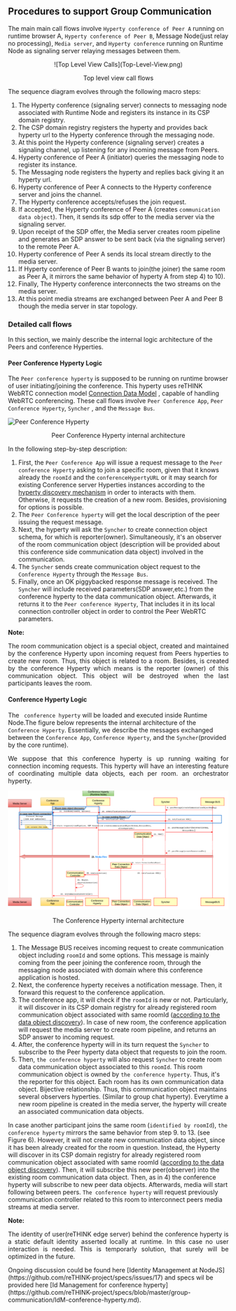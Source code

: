 ## Procedures to support Group Communication


The main main call flows involve `Hyperty conference of Peer A` running on runtime browser A, `Hyperty conference of Peer B`, Message Node(just relay no processing), `Media server`, and `Hyperty conference` running on Runtime Node as signaling server relaying messages between them.
 <p align="center">
![Top Level View Calls](Top-Level-View.png)
</p>
<p align="center">
  Top level view call flows
</p>

The sequence diagram evolves through the following macro steps:

1. The Hyperty conference (signaling server) connects to messaging node associated with Runtime Node and registers its instance in its CSP domain registry.
2. The CSP domain registry registers the hyperty and provides back hyperty url to the Hyperty conference through the messaging node.
3. At this point the Hyperty conference (signaling server) creates a signaling channel, up listening for any incoming message from Peers.
4. Hyperty conference of Peer A (initiator) queries the messaging node to register its instance.
5. The Messaging node registers the hyperty and replies back giving it an hyperty url.
6. Hyperty conference of Peer A connects to the Hyperty conference server and joins the channel.
7. The Hyperty conference accepts/refuses the join request.
8. If accepted, the Hyperty conference of Peer A (creates `communication data object`). Then, it sends its sdp offer to the media server via the signaling server.
9. Upon receipt of the SDP offer, the Media server creates room pipeline and generates an SDP answer to be sent back (via the signaling server) to the remote Peer A.
10. Hyperty conference of Peer A sends its local stream directly to the media server.
11. If Hyperty conference of Peer B wants to join(the joiner) the same room  as Peer A, it mirrors the same behavior of hyperty A from step 4) to 10).
12. Finally, The Hyperty conference interconnects the two streams on the media server.
13. At this point media streams are exchanged between Peer A and Peer B though the media server in star topology.

### Detailed call flows
In this section, we mainly describe the internal logic architecture of the Peers and conference Hyperties.

#### Peer Conference Hyperty Logic

The `Peer conference hyperty` is supposed to be running on runtime browser of user initiating/joining the conference. This hyperty uses reTHINK WebRTC connection model [Connection Data Model](https://github.com/reTHINK-project/specs/tree/master/datamodel/data-objects/connection) , capable of handling WebRTC conferencing. These call flows involve `Peer Conference App`, `Peer Conference Hyperty`, `Syncher` , and the `Message Bus`.

![Peer Conference Hyperty](Peer-Conference-Hyperty.png)
<p align="center">
  Peer Conference Hyperty internal architecture
</p>

In the following step-by-step description:

1. First, the `Peer Conference App` will issue a request message to the `Peer conference Hyperty` asking to join a specific room, given that it knows already the `roomId` and the `conferenceHypertyURL` or it may search for existing Conference server Hyperties instances according to the [hyperty discovery mechanism](https://github.com/reTHINK-project/specs/blob/master/dynamic-view/discovery/hyperty-discovery.md) in order to interacts with them. Otherwise, it requests the creation of a new room. Besides, provisioning for options is possible.
2. The `Peer Conference hyperty` will get the local description of the peer issuing the request message.
3. Next, the hyperty will ask the `Syncher` to create connection object schema, for which is reporter(owner). Simultaneously, it's an observer of the room communication object (description will be provided about this conference side communication data object) involved in the communication.
4. The `Syncher` sends create communication object request to the `Conference Hyperty` through the `Message Bus`.
5. Finally, once an OK piggybacked response message is received. The `Syncher` will include received parameters(SDP answer,etc.) from the conference hyperty to the data communication object. Afterwards, it returns it to the `Peer conference Hyperty`, That includes it in its local connection controller object in order to control the Peer WebRTC parameters.

**Note:**
<p align="justify">The room communication object is a special object, created and maintained by the conference Hyperty upon incoming request from Peers hyperties to create new room. Thus, this object is related to a room. Besides, is created by the conference Hyperty which means is the reporter (owner) of this communication object. This object will be destroyed when the last participants leaves the room.</p>

#### Conference Hyperty Logic

The ` conference hyperty` will be loaded and executed inside Runtime Node.The figure below represents the internal architecture of the `Conference Hyperty`. Essentially, we describe the messages exchanged between the `Conference App`, `Conference Hyperty`, and the `Syncher`(provided by the core runtime).


<p align="justify">We suppose that this conference hyperty is up running waiting for connection incoming requests. This hyperty will have an interesting feature of coordinating multiple data objects, each per room. an orchestrator hyperty.</p>


![Server Conference Hyperty](Conference-Hyperty.png)
<p align="center">
  The Conference Hyperty internal architecture
</p>

The sequence diagram evolves through the following macro steps:  

1. The Message BUS receives incoming request to create communication object including `roomId` and some options. This message is mainly coming from the peer joining the conference room, through the messaging node associated with domain where this conference application is hosted.  
2. Next, the conference hyperty receives a notification message. Then, it forward this request to the conference application.
3. The conference app, it will check if the `roomId` is new or not. Particularly, it will discover in its CSP domain registry for already registered room communication object associated with same roomId ([according to the data object discovery](https://github.com/reTHINK-project/specs/blob/master/dynamic-view/discovery/hyperty-discovery.md)). In case of new room, the conference application will request the media server to create room pipeline, and returns an SDP answer to incoming request.
4. After, the conference hyperty will in its turn request the `Syncher` to subscribe to the Peer hyperty data object that requests to join the room.  
5. Then, `the conference hyperty` will also request `Syncher` to create room data communication object associated to this `roomId`. This room communication object is owned by `the conference hyperty`. Thus, it's the reporter for this object. Each room has its own communication data object. Bijective relationship. Thus, this communication object maintains several observers hyperties. (Similar to group chat hyperty). Everytime a new room pipeline is created in the media server, the hyperty will create an associated communication data objects.


In case another participant joins the same room (`identified by roomId`), `the conference hyperty` mirrors the same behavior from step 9. to 13. (see Figure 6). However, it will not create new communication data object, since it has been already created for the room in question. Instead, the Hyperty will discover in its CSP domain registry for already registered room communication object associated with same roomId ([according to the data object discovery](https://github.com/reTHINK-project/specs/blob/master/dynamic-view/discovery/hyperty-discovery.md)). Then, it will subscribe this new peer(observer) into the existing room communication data object. Then, as in 4) the conference hyperty will subscribe to new peer data objects. Afterwards, media will start following between peers. `The conference hyperty` will request previously communication controller related to this room to interconnect peers media streams at media server.

**Note:**
<p align="justify"> The identity of user(reTHINK edge server) behind the conference hyperty is a static default identity asserted locally at runtime. In this case no user interaction is needed. This is temporarly solution, that surely will be optimized in the future. </p>
Ongoing discussion could be found here [Identity Management at NodeJS](https://github.com/reTHINK-project/specs/issues/17) and specs wil be provided here [Id Management for conference hyperty](https://github.com/reTHINK-project/specs/blob/master/group-communication/IdM-conference-hyperty.md).
